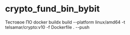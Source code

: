 # crypto_fund_bin_bybit

Тестовое ПО
docker buildx build --platform linux/amd64 -t telsamar/crypto:v10 -f Dockerfile . --push